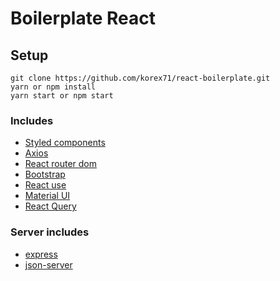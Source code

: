 # Boilerplate React

## Setup

```
git clone https://github.com/korex71/react-boilerplate.git
yarn or npm install
yarn start or npm start
```

### Includes

- [Styled components](https://github.com/styled-components/styled-components)
- [Axios](https://github.com/axios/axios/blob/master/README.md)
- [React router dom](https://github.com/ReactTraining/react-router/blob/master/packages/react-router-dom/README.md)
- [Bootstrap](https://github.com/twbs/bootstrap/blob/main/README.md)
- [React use](https://github.com/streamich/react-use/blob/master/README.md)
- [Material UI](https://github.com/mui-org/material-ui/blob/next/README.md)
- [React Query](https://github.com/tannerlinsley/react-query/blob/master/README.md)

### Server includes

- [express](https://github.com/expressjs/express/blob/master/Readme.md)
- [json-server](https://github.com/typicode/json-server/blob/master/README.md)
